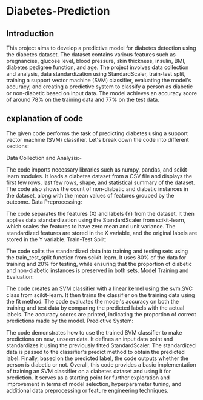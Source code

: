 # Diabetes-Prediction

## Introduction
This project aims to develop a predictive model for diabetes detection using the diabetes dataset. The dataset contains various features such as pregnancies, glucose level, blood pressure, skin thickness, insulin, BMI, diabetes pedigree function, and age. The project involves data collection and analysis, data standardization using StandardScaler, train-test split, training a support vector machine (SVM) classifier, evaluating the model's accuracy, and creating a predictive system to classify a person as diabetic or non-diabetic based on input data. The model achieves an accuracy score of around 78% on the training data and 77% on the test data.

## explanation of code
The given code performs the task of predicting diabetes using a support vector machine (SVM) classifier. Let's break down the code into different sections:

Data Collection and Analysis:-

The code imports necessary libraries such as numpy, pandas, and scikit-learn modules.
It loads a diabetes dataset from a CSV file and displays the first few rows, last few rows, shape, and statistical summary of the dataset.
The code also shows the count of non-diabetic and diabetic instances in the dataset, along with the mean values of features grouped by the outcome.
Data Preprocessing:

The code separates the features (X) and labels (Y) from the dataset.
It then applies data standardization using the StandardScaler from scikit-learn, which scales the features to have zero mean and unit variance.
The standardized features are stored in the X variable, and the original labels are stored in the Y variable.
Train-Test Split:

The code splits the standardized data into training and testing sets using the train_test_split function from scikit-learn. It uses 80% of the data for training and 20% for testing, while ensuring that the proportion of diabetic and non-diabetic instances is preserved in both sets.
Model Training and Evaluation:

The code creates an SVM classifier with a linear kernel using the svm.SVC class from scikit-learn.
It then trains the classifier on the training data using the fit method.
The code evaluates the model's accuracy on both the training and test data by comparing the predicted labels with the actual labels.
The accuracy scores are printed, indicating the proportion of correct predictions made by the model.
Predictive System:

The code demonstrates how to use the trained SVM classifier to make predictions on new, unseen data.
It defines an input data point and standardizes it using the previously fitted StandardScaler.
The standardized data is passed to the classifier's predict method to obtain the predicted label.
Finally, based on the predicted label, the code outputs whether the person is diabetic or not.
Overall, this code provides a basic implementation of training an SVM classifier on a diabetes dataset and using it for prediction. It serves as a starting point for further exploration and improvement in terms of model selection, hyperparameter tuning, and additional data preprocessing or feature engineering techniques.
